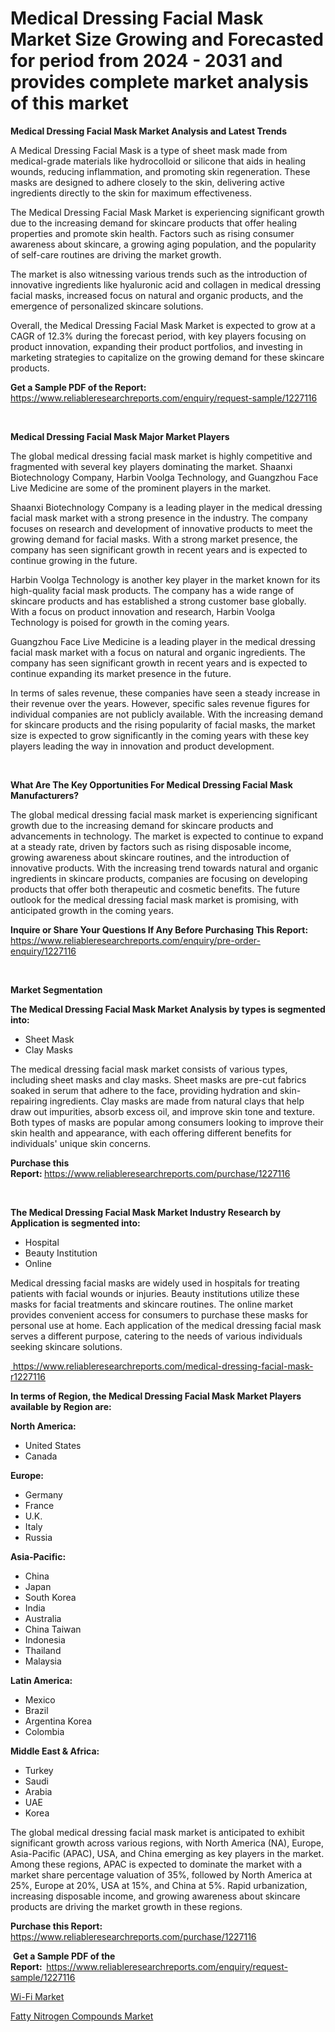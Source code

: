 <p><h1>Medical Dressing Facial Mask Market Size Growing and Forecasted for period from 2024 - 2031 and provides complete market analysis of this market</h1></p><p><strong>Medical Dressing Facial Mask Market Analysis and Latest Trends</strong></p>
<p><p>A Medical Dressing Facial Mask is a type of sheet mask made from medical-grade materials like hydrocolloid or silicone that aids in healing wounds, reducing inflammation, and promoting skin regeneration. These masks are designed to adhere closely to the skin, delivering active ingredients directly to the skin for maximum effectiveness.</p><p>The Medical Dressing Facial Mask Market is experiencing significant growth due to the increasing demand for skincare products that offer healing properties and promote skin health. Factors such as rising consumer awareness about skincare, a growing aging population, and the popularity of self-care routines are driving the market growth.</p><p>The market is also witnessing various trends such as the introduction of innovative ingredients like hyaluronic acid and collagen in medical dressing facial masks, increased focus on natural and organic products, and the emergence of personalized skincare solutions.</p><p>Overall, the Medical Dressing Facial Mask Market is expected to grow at a CAGR of 12.3% during the forecast period, with key players focusing on product innovation, expanding their product portfolios, and investing in marketing strategies to capitalize on the growing demand for these skincare products.</p></p>
<p><strong>Get a Sample PDF of the Report:&nbsp;</strong> <a href="https://www.reliableresearchreports.com/enquiry/request-sample/1227116">https://www.reliableresearchreports.com/enquiry/request-sample/1227116</a></p>
<p>&nbsp;</p>
<p><strong>Medical Dressing Facial Mask Major Market Players</strong></p>
<p><p>The global medical dressing facial mask market is highly competitive and fragmented with several key players dominating the market. Shaanxi Biotechnology Company, Harbin Voolga Technology, and Guangzhou Face Live Medicine are some of the prominent players in the market.</p><p>Shaanxi Biotechnology Company is a leading player in the medical dressing facial mask market with a strong presence in the industry. The company focuses on research and development of innovative products to meet the growing demand for facial masks. With a strong market presence, the company has seen significant growth in recent years and is expected to continue growing in the future.</p><p>Harbin Voolga Technology is another key player in the market known for its high-quality facial mask products. The company has a wide range of skincare products and has established a strong customer base globally. With a focus on product innovation and research, Harbin Voolga Technology is poised for growth in the coming years.</p><p>Guangzhou Face Live Medicine is a leading player in the medical dressing facial mask market with a focus on natural and organic ingredients. The company has seen significant growth in recent years and is expected to continue expanding its market presence in the future.</p><p>In terms of sales revenue, these companies have seen a steady increase in their revenue over the years. However, specific sales revenue figures for individual companies are not publicly available. With the increasing demand for skincare products and the rising popularity of facial masks, the market size is expected to grow significantly in the coming years with these key players leading the way in innovation and product development.</p></p>
<p>&nbsp;</p>
<p><strong>What Are The Key Opportunities For Medical Dressing Facial Mask Manufacturers?</strong></p>
<p><p>The global medical dressing facial mask market is experiencing significant growth due to the increasing demand for skincare products and advancements in technology. The market is expected to continue to expand at a steady rate, driven by factors such as rising disposable income, growing awareness about skincare routines, and the introduction of innovative products. With the increasing trend towards natural and organic ingredients in skincare products, companies are focusing on developing products that offer both therapeutic and cosmetic benefits. The future outlook for the medical dressing facial mask market is promising, with anticipated growth in the coming years.</p></p>
<p><strong>Inquire or Share Your Questions If Any Before Purchasing This Report:</strong> <a href="https://www.reliableresearchreports.com/enquiry/pre-order-enquiry/1227116">https://www.reliableresearchreports.com/enquiry/pre-order-enquiry/1227116</a></p>
<p>&nbsp;</p>
<p><strong>Market Segmentation</strong></p>
<p><strong>The Medical Dressing Facial Mask Market Analysis by types is segmented into:</strong></p>
<p><ul><li>Sheet Mask</li><li>Clay Masks</li></ul></p>
<p><p>The medical dressing facial mask market consists of various types, including sheet masks and clay masks. Sheet masks are pre-cut fabrics soaked in serum that adhere to the face, providing hydration and skin-repairing ingredients. Clay masks are made from natural clays that help draw out impurities, absorb excess oil, and improve skin tone and texture. Both types of masks are popular among consumers looking to improve their skin health and appearance, with each offering different benefits for individuals' unique skin concerns.</p></p>
<p><strong>Purchase this Report:&nbsp;</strong><a href="https://www.reliableresearchreports.com/purchase/1227116">https://www.reliableresearchreports.com/purchase/1227116</a></p>
<p>&nbsp;</p>
<p><strong>The Medical Dressing Facial Mask Market Industry Research by Application is segmented into:</strong></p>
<p><ul><li>Hospital</li><li>Beauty Institution</li><li>Online</li></ul></p>
<p><p>Medical dressing facial masks are widely used in hospitals for treating patients with facial wounds or injuries. Beauty institutions utilize these masks for facial treatments and skincare routines. The online market provides convenient access for consumers to purchase these masks for personal use at home. Each application of the medical dressing facial mask serves a different purpose, catering to the needs of various individuals seeking skincare solutions.</p></p>
<p><a href="https://www.reliableresearchreports.com/medical-dressing-facial-mask-r1227116">&nbsp;https://www.reliableresearchreports.com/medical-dressing-facial-mask-r1227116</a></p>
<p><strong>In terms of Region, the Medical Dressing Facial Mask Market Players available by Region are:</strong></p>
<p>
    <p> <strong> North America: </strong>
        <ul>
            <li>United States</li>
            <li>Canada</li>
        </ul>
        </p> 
    <p> <strong> Europe: </strong>
        <ul>
            <li>Germany</li>
            <li>France</li>
            <li>U.K.</li>
            <li>Italy</li>
            <li>Russia</li>
        </ul>
        </p> 
    <p> <strong> Asia-Pacific: </strong>
        <ul>
            <li>China</li>
            <li>Japan</li>
            <li>South Korea</li>
            <li>India</li>
            <li>Australia</li>
            <li>China Taiwan</li>
            <li>Indonesia</li>
            <li>Thailand</li>
            <li>Malaysia</li>
        </ul>
        </p> 
    <p> <strong> Latin America: </strong>
        <ul>
            <li>Mexico</li>
            <li>Brazil</li>
            <li>Argentina Korea</li>
            <li>Colombia</li>
        </ul>
        </p> 
    <p> <strong> Middle East & Africa: </strong>
        <ul>
            <li>Turkey</li>
            <li>Saudi</li>
            <li>Arabia</li>
            <li>UAE</li>
            <li>Korea</li>
        </ul>
    </p>
    </p>
<p><p>The global medical dressing facial mask market is anticipated to exhibit significant growth across various regions, with North America (NA), Europe, Asia-Pacific (APAC), USA, and China emerging as key players in the market. Among these regions, APAC is expected to dominate the market with a market share percentage valuation of 35%, followed by North America at 25%, Europe at 20%, USA at 15%, and China at 5%. Rapid urbanization, increasing disposable income, and growing awareness about skincare products are driving the market growth in these regions.</p></p>
<p><strong>Purchase this Report: </strong><a href="https://www.reliableresearchreports.com/purchase/1227116">https://www.reliableresearchreports.com/purchase/1227116</a></p>
<p>&nbsp;<strong>Get a Sample PDF of the Report:&nbsp;&nbsp;</strong><a href="https://www.reliableresearchreports.com/enquiry/request-sample/1227116">https://www.reliableresearchreports.com/enquiry/request-sample/1227116</a></p>
<p><strong></strong></p>
<p><p><a href="https://github.com/gladysalidde/Market-Research-Report-List-2/blob/main/wi-fi-market.md">Wi-Fi Market</a></p><p><a href="https://github.com/labibmmn112/Market-Research-Report-List-1/blob/main/fatty-nitrogen-compounds-market.md">Fatty Nitrogen Compounds Market</a></p></p>